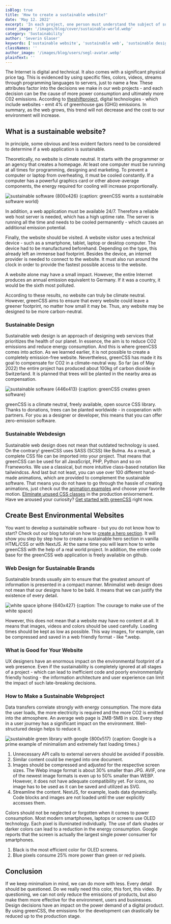 ```yaml
---
isBlog: true
title: 'How to create a sustainable website?'
date: 'May 12. 2022'
excerpt: 'In each project, one person must understand the subject of sustainable web development. After reading through this blog post you will be the expert about green web design and sustainable web development.'
cover_image: '/images/blog/cover/sustainable-world.webp'
category: 'Sustainability'
author: 'Severin Glaser'
keywords: ['sustainable website', 'sustainable web', 'sustainable design', 'sustainable development']
classNames: ''
author_image: '/images/blog/users/segl-avatar.webp'
plainText: ''
---
```


The Internet is digital and technical. It also comes with a significant physical price tag. This is evidenced by using specific files, colors, videos, streams through programming languages to servers, just to name a few. These attributes factor into the decisions we make in our web projects - and each decision can be the cause of more power consumption and ultimately more C02 emissions. According to [theshiftproject](theshiftproject.org), digital technologies - which include websites - emit 4% of greenhouse gas (GHG) emissions. In summary, as the web grows, this trend will not decrease and the cost to our environment will increase.

## What is a sustainable website?

In principle, some obvious and less evident factors need to be considered to determine if a web application is sustainable.

Theoretically, no website is climate neutral. It starts with the programmer or an agency that creates a homepage. At least one computer must be running at all times for programming, designing and marketing. To prevent a computer or laptop from overheating, it must be cooled constantly. If a computer has a powerful graphics card or other above-average components, the energy required for cooling will increase proportionally.

![sustainable software {800x426} {caption: greenCSS wants a sustainable software world}](/images/blog/blogcontent/sustainable/sustainable-world.webp)

In addition, a web application must be available 24/7. Therefore a reliable web host server is needed, which has a high uptime rate. The server is running all the time and needs to be cooled permanently - which causes an additional emission potential.

Finally, the website should be visited. A website visitor uses a technical device - such as a smartphone, tablet, laptop or desktop computer. The device had to be manufactured beforehand. Depending on the type, this already left an immense bad footprint. Besides the device, an internet provider is needed to connect to the website. It must also run around the clock in order to provide the fastest possible access to the website.

A website alone may have a small impact. However, the entire Internet produces an annual emission equivalent to Germany. If it was a country, it would be the sixth most polluted.

According to these results, no website can truly be climate neutral. However, greenCSS aims to ensure that every website could leave a greener footprint, no matter how small it may be. Thus, any website may be designed to be more carbon-neutral.

### Sustainable Design

Sustainable web design is an approach of designing web services that prioritizes the health of our planet. In essence, the aim is to reduce CO2 emissions and reduce energy consumption. And this is where greenCSS comes into action. As we learned earlier, it is not possible to create a completely emission-free website. Nevertheless, greenCSS has made it its goal to compensate for CO2 in a climate-neutral way. So far (as of May 2022) the entire project has produced about 100kg of carbon dioxide in Switzerland. It is planned that trees will be planted in the nearby area as compensation.

![sustainable software {446x413} {caption: greenCSS creates green software}](/images/blog/blogcontent/sustainable/green-software.webp)

greenCSS is a climate neutral, freely available, open source CSS library. Thanks to donations, trees can be planted worldwide - in cooperation with partners. For you as a designer or developer, this means that you can offer zero-emission software.

### Sustainable Webdesign

Sustainable web design does not mean that outdated technology is used. On the contrary! greenCSS uses SASS (SCSS) like Bulma. As a result, a complete CSS file can be imported into your project. That means that greenCSS can be used for all JavaScript, PHP, Python and so on Frameworks. We use a classical, but more intuitive class-based notation like tailwindcss.
And last but not least, you can use over 100 different hand-made animations, which are provided to complement the sustainable software. That means you do not have to go through the hassle of creating animations, just check out the [animation examples](/examples/animation) and choose your favorite motion. [Eliminate unused CSS classes](/blog/how-to-delete-unused-css-classes) in the production enivornement. Have we aroused your curiosity? [Get started with greenCSS](docs/activate-getting-started) right now.

## Create Best Environmental Websites

You want to develop a sustainable software - but you do not know how to start? Check out our blog tutorial on how to [create a hero section](blog/how-to-create-a-responsive-hero-section). It will show you step by step how to create a sustainable hero section in vanilla HTML/CSS or with NextJS. At the same time you will learn how to write greenCSS with the help of a real world project. In addition, the entire code base for the greenCSS web application is freely available on github.

### Web Design for Sustainable Brands

Sustainable brands usually aim to ensure that the greatest amount of information is presented in a compact manner. Minimalist web design does not mean that our designs have to be bald. It means that we can justify the existence of every detail.

![white space iphone {640x427} {caption: The courage to make use of the white space}](/images/blog/blogcontent/sustainable/white-space.webp)

However, this does not mean that a website may have no content at all. It means that images, videos and colors should be used carefully. Loading times should be kept as low as possible. This way images, for example, can be compressed and saved in a web friendly format - like \*.webp.

### What is Good for Your Website

UX designers have an enormous impact on the environmental footprint of a web presence. Even if the sustainability is completely ignored at all stages of a project - which can lead to inefficient code and poorly environmentally friendly hosting - the information architecture and user experience can limit the impact of such late-breaking decisions.

### How to Make a Sustainable Webproject

Data transfers correlate strongly with energy consumption. The more data the user loads, the more electricity is required and the more CO2 is emitted into the atmosphere. An average web page is 2MB-5MB in size. Every step in a user journey has a significant impact on the environment. Well-structured design helps to reduce it.

![sustainable green library with google {800x517} {caption: Google is a prime example of minimalism and extremely fast loading times.}](/images/blog/blogcontent/sustainable/computer-plant.webp)

1. Unnecessary API calls to external servers should be avoided if possible.
2. Similar content could be merged into one document.
3. Images should be compressed and adjusted for the respective screen sizes. The Webp image format is about 30% smaller than JPG. AVIF, one of the newest image formats is even up to 50% smaller than WEBP. However, it does not have adequate compatibility yet. For icons, no image has to be used as it can be saved and utilized as SVG.
4. Streamline the content. NextJS, for example, loads data dynamically. Code blocks and images are not loaded until the user explicitly accesses them.

Colors should not be neglected or forgotten when it comes to power consumption. Most modern smartphones, laptops or screens use OLED technology. Each pixel is illuminated individually. The use of dark shades or darker colors can lead to a reduction in the energy consumption. Google reports that the screen is actually the largest single power consumer for smartphones.

1. Black is the most efficient color for OLED screens.
2. Blue pixels consume 25% more power than green or red pixels.

## Conclusion

If we keep minimalism in mind, we can do more with less. Every detail should be questioned. Do we really need this color, this font, this video. By questioning, we can not only reduce the emissions of products, but also make them more effective for the environment, users and businesses. Design decisions have an impact on the power demand of a digital product. By using greenCSS, the emissions for the development can drastically be reduced up to the production stage.

